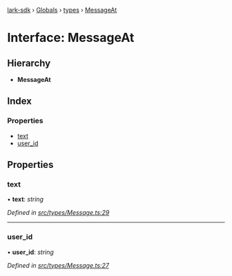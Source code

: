 [lark-sdk](../README.md) › [Globals](../globals.md) › [types](../modules/types.md) › [MessageAt](types.messageat.md)

# Interface: MessageAt

## Hierarchy

* **MessageAt**

## Index

### Properties

* [text](types.messageat.md#text)
* [user_id](types.messageat.md#user_id)

## Properties

###  text

• **text**: *string*

*Defined in [src/types/Message.ts:29](https://github.com/TbhT/lark-sdk/blob/e3605bb/src/types/Message.ts#L29)*

___

###  user_id

• **user_id**: *string*

*Defined in [src/types/Message.ts:27](https://github.com/TbhT/lark-sdk/blob/e3605bb/src/types/Message.ts#L27)*
